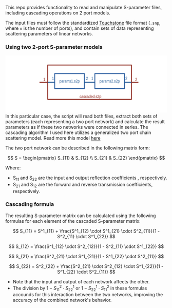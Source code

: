 This repo provides functionality to read and manipulate S-parameter files, including cascading operations on 2 port models. 

The input files must follow the standardized [Touchstone](https://ibis.org/touchstone_ver2.0/touchstone_ver2_0.pdf) file format (`.snp`, where `n` is the number of ports), and contain sets of data representing scattering parameters of linear networks. 

### Using two 2-port S-parameter models
![top level diagram](https://github.com/mslaffin/cascader/blob/main/media/top_level_diagram.png)
In this particular case, the script will read both files, extract both sets of parameters (each representing a two port network) and calculate the result parameters as if these two networks were connected in series. The cascading algorithm I used here utilizes a generalized two port chain scattering model. Read more this model [here](https://eng.libretexts.org/Bookshelves/Electrical_Engineering/Electronics/Microwave_and_RF_Design_III_-_Networks_(Steer)/02%3A_Chapter_2/2.4%3A_Generalized_Scattering_Parameters)

The two port network can be described in the following matrix form:

$$
S = \begin{pmatrix}
S_{11} & S_{12} \\
S_{21} & S_{22}
\end{pmatrix}
$$

Where: 
- S<sub>11</sub> and S<sub>22</sub> are the input and output reflection coefficients , respectively.
- S<sub>21</sub> and S<sub>12</sub> are the forward and reverse transmission coefficients, respectively.

### Cascading formula
The resulting S-parameter matrix can be calculated using the following formulas for each element of the cascaded S-parameter matrix:

$$
S_{11} = S^1_{11} + \frac{S^1_{12} \cdot S^1_{21} \cdot S^2_{11}}{1 - S^2_{11} \cdot S^1_{22}}
$$

$$
S_{12} = \frac{S^1_{12} \cdot S^2_{12}}{1 - S^2_{11} \cdot S^1_{22}}
$$

$$
S_{21} = \frac{S^2_{21} \cdot S^1_{21}}{1 - S^1_{22} \cdot S^2_{11}}
$$

$$
S_{22} = S^2_{22} + \frac{S^2_{21} \cdot S^2_{12} \cdot S^1_{22}}{1 - S^1_{22} \cdot S^2_{11}}
$$

- Note that the input and output of each network affects the other.
- The division by $1 - S^2_{11} \cdot S^1_{22}$ or $1 - S^1_{22} \cdot S^2_{11}$ in these formulas accounds for this interaction between the two networks, improving the accuracy of the combined network's behavior. 
